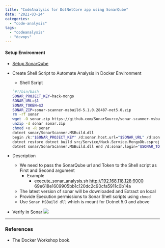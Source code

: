 ```yaml
---
title: "CodeAnalysis for DotNetCore app using SonarQube"
date: "2021-03-24"
categories: 
  - "code-analysis"
tags: 
  - "codeanalysis"
  - "devops"
---
```


#### Setup Environment

- [Setup SonarQube]()

- Create Shell Script to Automate Analysis in Docker Environment
  - Shell Script
  ```bash
  `#!/bin/bash 
  SONAR_PROJECT_KEY=hack-mongo 
  SONAR_URL=$1 
  SONAR_TOKEN=$2 
  SONAR_ZIP=sonar-scanner-msbuild-5.1.0.28487-net5.0.zip 
  rm -rf sonar 
  wget -O sonar.zip https://github.com/SonarSource/sonar-scanner-msbuild/releases/download/5.1.0.28487/"$SONAR_ZIP" 
  unzip -d sonar sonar.zip 
  chmod +x -R sonar 
  dotnet sonar/SonarScanner.MSBuild.dll 
  begin /k:"$SONAR_PROJECT_KEY" /d:sonar.host.url="$SONAR_URL" /d:sonar.login="$SONAR_TOKEN"  
  dotnet restore dotnet build src/Service/Hack.Service.MongoDb.csproj 
  dotnet sonar/SonarScanner.MSBuild.dll end /d:sonar.login="$SONAR_TOKEN"
  ```

- Description
    - We need to pass the SonarQube url and Token to the Shell script as First and Second argument
        - Example
            - execute_sonar_analysis.sh http://192.168.118.128:9000 69e618e1609905bb1c120dc2c90cfa5911c0b14a
    - The latest version of sonar will be downloaded and Extract on local
    - Provide Execution permissions to Sonar Shell scripts using `chmod`
    - Use `Sonar MSBuild dll` which is meant for Dotnet 5.0 and above

- Verify in Sonar
![](/assets/images/Sonar_01-768x438.png)

---

### References
- The Docker Workshop book.
